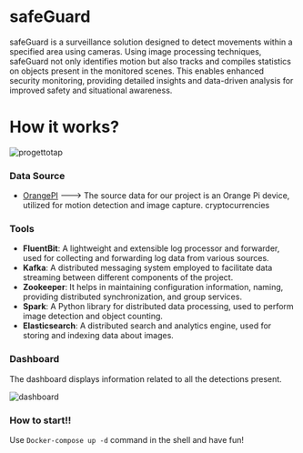 # safeGuard
safeGuard is a surveillance solution designed to detect movements within a specified area using cameras. Using image processing techniques, safeGuard not only identifies motion but also tracks and compiles statistics on objects present in the monitored scenes. This enables enhanced security monitoring, providing detailed insights and data-driven analysis for improved safety and situational awareness.

# How it works?

![progettotap]()

### Data Source 
  - [OrangePI](http://www.orangepi.org/html/hardWare/computerAndMicrocontrollers/details/orange-pi-3-LTS.html) ---> The source data for our project is an Orange Pi device, utilized for motion detection and image capture.
 cryptocurrencies
  
  
### Tools
- **FluentBit**: A lightweight and extensible log processor and forwarder, used for collecting and forwarding log data from various sources.
- **Kafka**: A distributed messaging system employed to facilitate data streaming between different components of the project.
- **Zookeeper**: It helps in maintaining configuration information, naming, providing distributed synchronization, and group services.
- **Spark**: A Python library for distributed data processing, used to perform image detection and object counting.
- **Elasticsearch**: A distributed search and analytics engine, used for storing and indexing data about images.
 
 ### Dashboard
 The dashboard displays information related to all the detections present.
 
 ![dashboard]()



### How to start!!

Use `Docker-compose up -d` command  in the shell and have fun!
